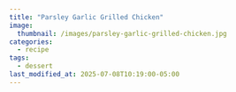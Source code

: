 ```yaml
---
title: "Parsley Garlic Grilled Chicken"
image: 
  thumbnail: /images/parsley-garlic-grilled-chicken.jpg
categories:
  - recipe
tags:
  - dessert
last_modified_at: 2025-07-08T10:19:00-05:00
---
```


